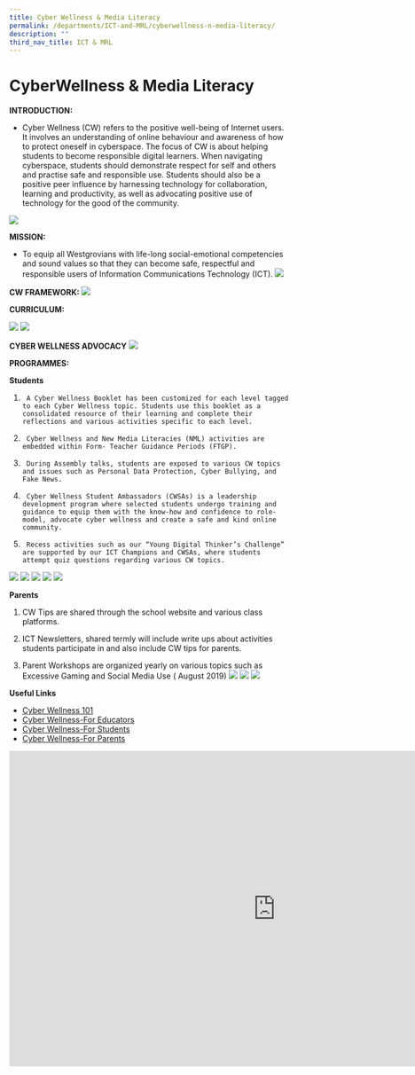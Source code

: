 ```yaml
---
title: Cyber Wellness & Media Literacy
permalink: /departments/ICT-and-MRL/cyberwellness-n-media-literacy/
description: ""
third_nav_title: ICT & MRL
---
```

# CyberWellness &amp; Media Literacy
**INTRODUCTION:**

* Cyber Wellness (CW) refers to the positive well-being of Internet users. It involves an understanding of online behaviour and awareness of how to protect oneself in cyberspace. The focus of CW is about helping students to become responsible digital learners. When navigating cyberspace, students should demonstrate respect for self and others and practise safe and responsible use. Students should also be a positive peer influence by harnessing technology for collaboration, learning and productivity, as well as advocating positive use of technology for the good of the community.

![](/images/Until%202022_Pictures/image1.png)

**MISSION:**

* To equip all Westgrovians with life-long social-emotional competencies and sound values so that they can become safe, respectful and responsible users of Information Communications Technology (ICT).
![](/images/Until%202022_Pictures/image2.png)

**CW FRAMEWORK:**
![](/images/Until%202022_Pictures/image3.png)

**CURRICULUM:**

![](/images/Until%202022_Pictures/image4.png)
![](/images/Until%202022_Pictures/image5.png)

**CYBER WELLNESS ADVOCACY**
![](/images/Until%202022_Pictures/image6.png)

**PROGRAMMES:**

**Students**

1.      A Cyber Wellness Booklet has been customized for each level tagged to each Cyber Wellness topic. Students use this booklet as a consolidated resource of their learning and complete their reflections and various activities specific to each level. 

 

2.      Cyber Wellness and New Media Literacies (NML) activities are embedded within Form- Teacher Guidance Periods (FTGP).

 

3.      During Assembly talks, students are exposed to various CW topics and issues such as Personal Data Protection, Cyber Bullying, and Fake News.

 

4.      Cyber Wellness Student Ambassadors (CWSAs) is a leadership development program where selected students undergo training and guidance to equip them with the know-how and confidence to role-model, advocate cyber wellness and create a safe and kind online community.


5.      Recess activities such as our “Young Digital Thinker’s Challenge” are supported by our ICT Champions and CWSAs, where students attempt quiz questions regarding various CW topics.

![](/images/Until%202022_Pictures/image8.png)
![](/images/Until%202022_Pictures/image10.png)
![](/images/Until%202022_Pictures/image11.png)
![](/images/Until%202022_Pictures/image12.png)
![](/images/Until%202022_Pictures/image13.jpeg)

**Parents**

1. CW Tips are shared through the school website and various class platforms.



2. ICT Newsletters, shared termly will include write ups about activities students participate in and also include CW tips for parents.

 

3.  Parent Workshops are organized yearly on various topics such as Excessive Gaming and Social Media Use ( August 2019)
![](/images/Until%202022_Pictures/image17.png)
![](/images/Until%202022_Pictures/image18.png)
![](/images/Until%202022_Pictures/image19.png)

**Useful Links**

* [Cyber Wellness 101](https://ictconnection.moe.edu.sg/cyber-wellness/cyber-wellness-101)
* [Cyber Wellness-For Educators](https://ictconnection.moe.edu.sg/cyber-wellness/for-educators)
* [Cyber Wellness-For Students](https://ictconnection.moe.edu.sg/cyber-wellness/for-students)
* [Cyber Wellness-For Parents](https://ictconnection.moe.edu.sg/cyber-wellness/for-parents)

<iframe allowfullscreen="true" height="569" width="960" frameborder="0" src="https://docs.google.com/presentation/d/e/2PACX-1vRtv5MOW2nYIqVxauAhjgeNWLNu2M4eItuRk33TVpAC_KvRF83NFHMPjDJY5dtZbYyhdTDebJwYvhlr/embed?start=true&amp;loop=true&amp;delayms=3000"></iframe>